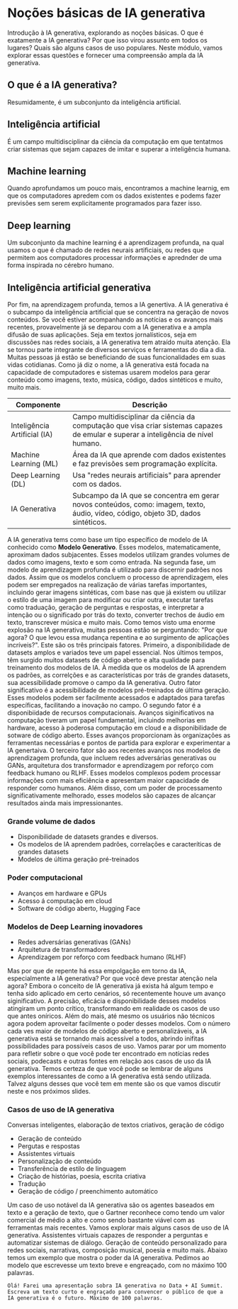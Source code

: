 # Noções básicas de IA generativa

Introdução à IA generativa, explorando as noções básicas. O que é exatamente a IA generativa? Por que isso virou assunto em todos os lugares? Quais são alguns casos de uso populares. Neste módulo, vamos explorar essas questões e fornecer uma compreensão ampla da IA generativa.

## O que é a IA generativa?

Resumidamente, é um subconjunto da inteligência artificial.

## Inteligência artificial

É um campo multidisciplinar da ciência da computação em que tentatmos criar sistemas que sejam capazes de imitar e superar a inteligência humana.

## Machine learning

Quando aprofundamos um pouco mais, encontramos a machine learnig, em que os computadores apredem com os dados existentes e podems fazer previsões sem serem explicitamente programados para fazer isso.

## Deep learning

Um subconjunto da machine learning é a aprendizagem profunda, na qual usamos o que é chamado de redes neurais artificiais, ou redes que permitem aos computadores processar informações e aprednder de uma forma inspirada no cérebro humano.

## Inteligência artificial generativa

Por fim, na aprendizagem profunda, temos a IA genertiva. A IA generativa é o subcampo da inteligência artificial que se concentra na geração de novos conteúdos. Se você estiver acompanhando as notícias e os avanços mais recentes, provavelmente já se deparou com a IA generativa e a ampla difusão de suas aplicações. Seja em textos jornalísticos, seja em discussões nas redes sociais, a IA generativa tem atraído muita atenção. Ela se tornou parte integrante de diversos serviços e ferramentas do dia a dia. Muitas pessoas já estão se beneficiando de suas funcionalidades em suas vidas cotidianas. Como já diz o nome, a IA generativa está focada na capacidade de computadores e sistemas usarem modelos para gerar conteúdo como imagens, texto, música, código, dados sintéticos e muito, muito mais.

| Componente                   | Descrição                                                                                                                           |
|------------------------------|-------------------------------------------------------------------------------------------------------------------------------------|
| Inteligência Artificial (IA) | Campo multidisciplinar da ciência da computação que visa criar sistemas capazes de emular e superar a inteligência de nível humano. |
| Machine Learning (ML)        | Área da IA que aprende com dados existentes e faz previsões sem programação explícita.                                              |
| Deep Learning (DL)           | Usa "redes neurais artificiais" para aprender com os dados.                                                                         |
| IA Generativa                | Subcampo da IA que se concentra em gerar novos conteúdos, como: imagem, texto, áudio, vídeo, código, objeto 3D, dados sintéticos.   |

A IA generativa tems como base um tipo específico de modelo de IA conhecido como **Modelo Generativo**. Esses modelos, matematicamente, aproximam dados subjacentes. Esses modelos utilizam grandes volumes de dados como imagens, texto e som como entrada. Na segunda fase, um modelo de aprendizagem profunda é utilizado para discernir padrões nos dados. Assim que os modelos concluem o processo de aprendizagem, eles podem ser empregados na realização de várias tarefas importantes, incluindo gerar imagens sintéticas, com base nas que já existem ou utilizar o estilo de uma imagem para modificar ou criar outra, executar tarefas como traduação, geração de perguntas e respostas, e interpretar a intenção ou o significado por trás do texto, converter trechos de áudio em texto, transcrever música e muito mais. Como temos visto uma enorme explosão na IA generativa, muitas pessoas estão se perguntando: "Por que agora? O que levou essa mudança repentina e ao surgimento de aplicações incríveis?".  Este são os três principais fatores. Primeiro, a disponibilidade de datasets amplos e variados teve um papel essencial. Nos últimos tempos, têm surgido muitos datasets de código aberto e alta qualidade para treinamento dos modelos de IA. À medida que os modelos de IA aprendem os padrões, as correlções e as características por trás de grandes datasets, sua acessibilidade promove o campo da IA generativa. Outro fator significativo é a acessibilidade de modelos pré-treinados de última geração. Esses modelos podem ser facilmente acessados e adaptados para tarefas específicas, facilitando a inovação no campo. O segundo fator é a disponibiidade de recursos computacionais. Avanços siginificativos na computação tiveram um papel fundamental, incluindo melhorias em hardware, acesso à poderosa computação em cloud e a disponibilidade de sotware de código aberto. Esses avanços proporcionam às organizações as ferramentas necessárias e pontos de partida para explorar e experimentar a IA genertaiva. O terceiro fator são aos recentes avanços nos modelos de aprendizagem profunda, que incluem redes adversárias generativas ou GANs, arquitetura dos transformador e aprendizagem por reforço com feedback humano ou RLHF. Esses modelos complexos podem processar informações com mais eficiência e apresentam maior capacidade de responder como humanos.  Além disso, com um poder de processamento significativamente melhorado, esses modelos são capazes de alcançar resultados ainda mais impressionantes.

### Grande volume de dados

- Disponibilidade de datasets grandes e diversos.
- Os modelos de IA aprendem padrões, correlações e caracteríticas de grandes datasets
- Modelos de última geração pré-treinados

### Poder computacional

- Avanços em hardware e GPUs
- Acesso á computação em cloud
- Software de código aberto, Hugging Face

### Modelos de Deep Learning inovadores

- Redes adversárias generativas (GANs)
- Arquitetura de transformadores
- Aprendizagem por reforço com feedback humano (RLHF)

Mas por que de repente há essa empolgação em torno da IA, especialmente a IA generativa? Por que você deve prestar atenção nela agora? Embora o conceito de IA generativa já exista há algum tempo e tenha sido aplicado em certo cenários, só recentemente houve um avanço siginificativo. A precisão, eficácia e disponibilidade desses modelos atingiram um ponto crítico, transformando em realidade os casos de uso que antes oníricos. Além do mais, até mesmo os usuários não técnicos agora podem aproveitar facilmente o poder desses modelos. Com o número cada ves maior de modelos de código aberto e personalizáveis, a IA generativa está se tornando mais acessível a todos, abrindo inifitas possibilidades para possíveis casos de uso. Vamos parar por um momento para refletir sobre o que você pode ter encontrado em notícias redes sociais, podecasts e outras fontes em relação aos casos de uso da IA generativa. Temos certeza de que você pode se lembrar de alguns exemplos interessantes de como a IA generativa está sendo utilizada. Talvez alguns desses que você tem em mente são os que vamos discutir neste e nos próximos slides.

### Casos de uso de IA generativa

Conversas inteligentes, elaboração de textos criativos, geração de código

- Geração de conteúdo
- Pergutas e respostas
- Assistentes virtuais
- Personalização de conteúdo
- Transferência de estilo de linguagem
- Criação de histórias, poesia, escrita criativa
- Tradução
- Geração de código / preenchimento automático

Um caso de uso notável da IA generativa são os agentes baseados em texto e a geração de texto, que o Gartner reconhece como tendo um valor comercial de médio a alto e como sendo bastante viável com as ferramentas mais recentes. Vamos explorar mais alguns casos de uso de IA generativa. Assistentes virtuais capazes de responder a perguntas e automatizar sistemas de diálogo. Geração de conteúdo personalizado para redes sociais, narrativas, composição musical, poesia e muito mais. Abaixo temos um exemplo que mostra o poder da IA generativa. Pedimos ao modelo que escrevesse um texto breve e engreaçado, com no máximo 100 palavras.

```text
Olá! Farei uma apresentação sobra IA generativa no Data + AI Summit. Escreva um texto curto e engraçado para convencer o público de que a IA generativa é o futuro. Máximo de 100 palavras.
```
